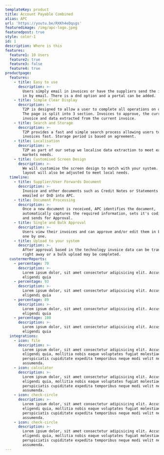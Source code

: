 ```yaml
---
templateKey: product
title: Account Payable Combined
alias: APC
url: 'https://youtu.be/RXKh4eDqsgs'
featuredimage: /img/apc-logo.jpeg
featuredpost: true
style: color-1
id: 1
description: Where is this
features:
  feature1: 10 Users
  feature2: true
  feature3: false
  feature4: true
productpage:
  features:
    - title: Easy to use
      description: >-
        Users simply email in invoices or have the suppliers send the invoices
        in by email. There is a dnd option and a portal can be added.
    - title: Simple Clear Display
      description: >-
        T2P is designed to allow a user to complete all operations on one page.
        The page is split into 3 section. Invoices to approve, the current
        invoice and data extracted from the current invoice.
    - title: Search and Storage
      description: >-
        T2P provides a fast and simple search process allowing users to find
        invoices fast. Storage period is based on agreement.
    - title: Localisation
      description: >-
        T2P as part of our setup we localise data extraction to meet each
        markets needs.
    - title: Customised Screen Design
      description: >-
        We will customise the screen design to match with your system. The
        layout will also be adjusted to meet local needs.
  timeline:
    - title: Supplier/User Forwards Document
      description: >-
        Invoice and other documents such as Credit Notes or Statements can be
        emailed or DnD into APC.
    - title: Document Processing
      description: >-
        Once a new document is received, APC identifies the document,
        automatically captures the required information, sets it's coding rules
        and sends for Approval.
    - title: Single and Bulk Approval
      description: >-
        Users view their invoices and can approve and/or edit them in bulk or
        one by one.
    - title: Upload to your system
      description: >-
        After approval based in the technology invoice data can be transferred
        right away or a bulk upload may be completed.
  custermerReports:
    - percentage: 70
      description: >-
        Lorem ipsum dolor, sit amet consectetur adipisicing elit. Accusantium,
        eligendi quia
    - percentage: 93
      description: >-
        Lorem ipsum dolor, sit amet consectetur adipisicing elit. Accusantium,
        eligendi quia
    - percentage: 89
      description: >-
        Lorem ipsum dolor, sit amet consectetur adipisicing elit. Accusantium,
        eligendi quia
    - percentage: 100
      description: >-
        Lorem ipsum dolor, sit amet consectetur adipisicing elit. Accusantium,
        eligendi quia
  integrations:
    - icon: file
      description: >-
        Lorem ipsum dolor, sit amet consectetur adipisicing elit. Accusantium,
        eligendi quia, mollitia nobis eaque voluptates fugiat molestiae
        perspiciatis cupiditate expedita temporibus neque modi velit nesciunt
        assumenda.
    - icon: calculator
      description: >-
        Lorem ipsum dolor, sit amet consectetur adipisicing elit. Accusantium,
        eligendi quia, mollitia nobis eaque voluptates fugiat molestiae
        perspiciatis cupiditate expedita temporibus neque modi velit nesciunt
        assumenda.
    - icon: check-circle
      description: >-
        Lorem ipsum dolor, sit amet consectetur adipisicing elit. Accusantium,
        eligendi quia, mollitia nobis eaque voluptates fugiat molestiae
        perspiciatis cupiditate expedita temporibus neque modi velit nesciunt
        assumenda.
    - icon: check-circle
      description: >-
        Lorem ipsum dolor, sit amet consectetur adipisicing elit. Accusantium,
        eligendi quia, mollitia nobis eaque voluptates fugiat molestiae
        perspiciatis cupiditate expedita temporibus neque modi velit nesciunt
        assumenda.
---
```

